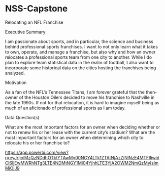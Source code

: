 # NSS-Capstone
Relocating an NFL Franchise

Executive Summary

I am passionate about sports, and in particular, the science and business behind professional sports franchises. I want to not only learn what it takes to own, operate, and manage a franchise, but also why and how an owner relocates a professional sports team from one city to another. While I do plan to explore team statistical data in the realm of football, I also want to incorporate some historical data on the cities hosting the franchises being analyzed.

Motivation

As a fan of the NFL’s Tennessee Titans, I am forever grateful that the then-owner of the Houston Oilers decided to move his franchise to Nashville in the late 1990s. If not for that relocation, it is hard to imagine myself being as much of an aficionado of professional sports as I am today.

Data Question(s)

What are the most important factors for an owner when deciding whether or not to renew his or her lease with the current city’s stadium?
What are the most important factors for an owner when determining which city to relocate his or her franchise to?

https://app.powerbi.com/view?r=eyJrIjoiMzQzNDdhOTktYTAwMy00NGY4LTk1ZTAtNjAzZjNlNzE4MTFlIiwidCI6IjEwMWRhNTg3LTE4NDMtNGY1Mi04YjhhLTE3YjA2OWM2NmQzMyIsImMiOjJ9
